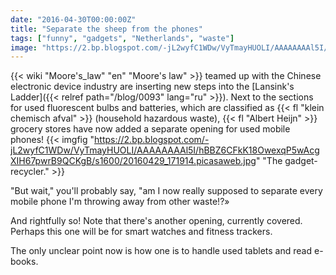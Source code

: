 ```yaml
---
date: "2016-04-30T00:00:00Z"
title: "Separate the sheep from the phones"
tags: ["funny", "gadgets", "Netherlands", "waste"]
image: "https://2.bp.blogspot.com/-jL2wyfC1WDw/VyTmayHUOLI/AAAAAAAAl5I/hBBZ6CFkK18OwexqP5wAcgXIH67pwrB9QCKgB/s1600/20160429_171914.picasaweb.jpg"
---
```


{{< wiki "Moore's_law" "en" "Moore's law" >}} teamed up with the Chinese electronic device industry are inserting new steps into the [Lansink's Ladder]({{< relref path="/blog/0093" lang="ru" >}}). Next to the sections for used fluorescent bulbs and batteries, which are classified as {{< fl "klein chemisch afval" >}} (household hazardous waste), {{< fl "Albert Heijn" >}} grocery stores have now added a separate opening for used mobile phones!
{{< imgfig "https://2.bp.blogspot.com/-jL2wyfC1WDw/VyTmayHUOLI/AAAAAAAAl5I/hBBZ6CFkK18OwexqP5wAcgXIH67pwrB9QCKgB/s1600/20160429_171914.picasaweb.jpg" "The gadget-recycler." >}}

<!--more-->

"But wait," you'll probably say, "am I now really supposed to separate every mobile phone I'm throwing away from other waste!?»

And rightfully so! Note that there's another opening, currently covered. Perhaps this one will be for smart watches and fitness trackers.

The only unclear point now is how one is to handle used tablets and read e-books.
